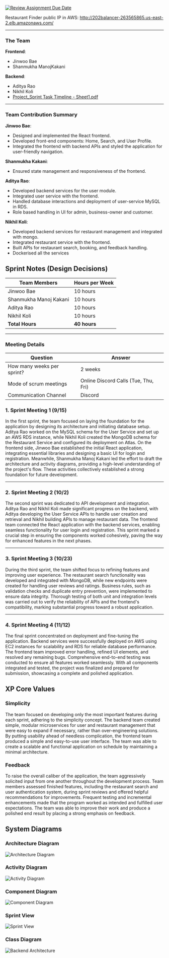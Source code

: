 [![Review Assignment Due Date](https://classroom.github.com/assets/deadline-readme-button-22041afd0340ce965d47ae6ef1cefeee28c7c493a6346c4f15d667ab976d596c.svg)](https://classroom.github.com/a/nqsiO_r4)

Restaurant Finder public IP in AWS: http://202balancer-263565865.us-east-2.elb.amazonaws.com/


---

### The Team

**Frontend**:  
- Jinwoo Bae  
- Shanmukha ManojKakani  


**Backend**:  
- Aditya Rao  
- Nikhil Koli
- [Project_Sprint Task Timeline - Sheet1.pdf](https://github.com/user-attachments/files/18031545/Project_Sprint.Task.Timeline.-.Sheet1.pdf)


---

### Team Contribution Summary

**Jinwoo Bae**:  
- Designed and implemented the React frontend.  
- Developed front-end components: Home, Search, and User Profile.  
- Integrated the frontend with backend APIs and styled the application for user-friendly navigation.

**Shanmukha Kakani**:  
- Ensured state management and responsiveness of the frontend.  


**Aditya Rao**:  
- Developed backend services for the user module.
- Integrated user service with the frontend.
- Handled database interactions and deployment of user-service MySQL in RDS.
- Role based handling in UI for admin, business-owner and customer.

**Nikhil Koli**:  
- Developed backend services for restaurant management and integrated with mongo.  
- Integrated restaurant service with the frontend.  
- Built APIs for restaurant search, booking, and feedback handling.
- Dockerised all the services

## Sprint Notes (Design Decisions)

| Team Members          | Hours per Week |
|------------------------|----------------|
| Jinwoo Bae            | 10 hours       |
| Shanmukha Manoj Kakani| 10 hours       |
| Aditya Rao            | 10 hours       |
| Nikhil Koli           | 10 hours       |
| **Total Hours**       | **40 hours**   |

---

### Meeting Details

| Question                     | Answer                            |
|------------------------------|------------------------------------|
| How many weeks per sprint?   | 2 weeks                          |
| Mode of scrum meetings       | Online Discord Calls (Tue, Thu, Fri) |
| Communication Channel        | Discord                          |

### 1. Sprint Meeting 1 (9/15)
In the first sprint, the team focused on laying the foundation for the application by designing its architecture and initiating database setup. Aditya Rao worked on the MySQL schema for the User Service and set up an AWS RDS instance, while Nikhil Koli created the MongoDB schema for the Restaurant Service and configured its deployment on Atlas. On the frontend side, Jinwoo Bae established the initial React application, integrating essential libraries and designing a basic UI for login and registration. Meanwhile, Shanmukha Manoj Kakani led the effort to draft the architecture and activity diagrams, providing a high-level understanding of the project's flow. These activities collectively established a strong foundation for future development.


---

### 2. Sprint Meeting 2 (10/2)
The second sprint was dedicated to API development and integration. Aditya Rao and Nikhil Koli made significant progress on the backend, with Aditya developing the User Service APIs to handle user creation and retrieval and Nikhil building APIs to manage restaurant data. The frontend team connected the React application with the backend services, enabling seamless functionality for user login and registration. This sprint marked a crucial step in ensuring the components worked cohesively, paving the way for enhanced features in the next phases.


---

### 3. Sprint Meeting 3 (10/23)
During the third sprint, the team shifted focus to refining features and improving user experience. The restaurant search functionality was developed and integrated with MongoDB, while new endpoints were created for handling user reviews and ratings. Business rules, such as validation checks and duplicate entry prevention, were implemented to ensure data integrity. Thorough testing of both unit and integration levels was carried out to verify the reliability of APIs and the frontend's compatibility, marking substantial progress toward a robust application.


---

### 4. Sprint Meeting 4 (11/12)
The final sprint concentrated on deployment and fine-tuning the application. Backend services were successfully deployed on AWS using EC2 instances for scalability and RDS for reliable database performance. The frontend team improved error handling, refined UI elements, and resolved any remaining bugs. Comprehensive end-to-end testing was conducted to ensure all features worked seamlessly. With all components integrated and tested, the project was finalized and prepared for submission, showcasing a complete and polished application.



## XP Core Values

### Simplicity
The team focused on developing only the most important features during each sprint, adhering to the simplicity concept. The backend team created simple, modular microservices for user and restaurant management that were easy to expand if necessary, rather than over-engineering solutions. By putting usability ahead of needless complication, the frontend team produced a simple and easy-to-use user interface. The team was able to create a scalable and functional application on schedule by maintaining a minimal architecture.

### Feedback
To raise the overall caliber of the application, the team aggressively solicited input from one another throughout the development process. Team members assessed finished features, including the restaurant search and user authentication system, during sprint reviews and offered helpful recommendations for improvements. Frequent testing and incremental enhancements made that the program worked as intended and fulfilled user expectations. The team was able to improve their work and produce a polished end result by placing a strong emphasis on feedback.

## System Diagrams

### Architecture Diagram
![Architecture Diagram](docs/Diagrams/Architecture.png)

### Activity Diagram 
![Activity Diagram](docs/Diagrams/Activity.png)

### Component Diagram
![Component Diagram](docs/Diagrams/Component.png)

### Sprint View
![Sprint View](docs/Diagrams/Sprint.png)

### Class Diagram
![Backend Architecture](docs/Diagrams/Backend.png)

